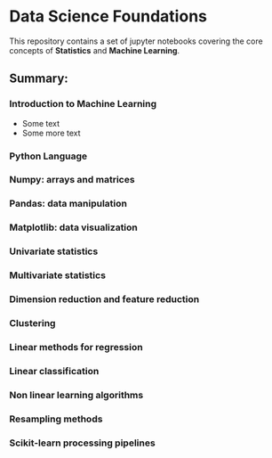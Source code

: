 # Data Science Foundations
This repository contains a set of jupyter notebooks covering the core concepts of **Statistics** and **Machine Learning**. 

## Summary:
  ### Introduction to Machine Learning
  * Some text
  * Some more text
  ### Python Language
  ### Numpy: arrays and matrices
  ### Pandas: data manipulation
  ### Matplotlib: data visualization
  ### Univariate statistics
  ### Multivariate statistics
  ### Dimension reduction and feature reduction
  ### Clustering
  ### Linear methods for regression
  ### Linear classification
  ### Non linear learning algorithms
  ### Resampling methods
  ### Scikit-learn processing pipelines
